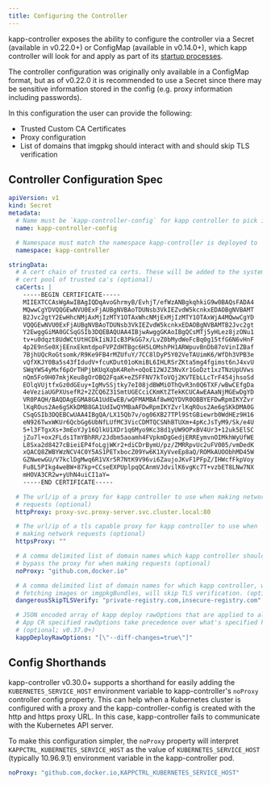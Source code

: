 ```yaml
---
title: Configuring the Controller
---
```


kapp-controller exposes the ability to configure the controller via a
Secret (available in v0.22.0+) or ConfigMap (available in v0.14.0+), 
which kapp controller will look for and apply as part of its [startup processes](startup.md).

The controller configuration was originally only available in a ConfigMap 
format, but as of v0.22.0 it is recommended to use a Secret since there 
may be sensitive information stored in the config (e.g. proxy information including passwords).

In this configuration the user can provide the following:
- Trusted Custom CA Certificates
- Proxy configuration
- List of domains that imgpkg should interact with and should skip TLS verification

## Controller Configuration Spec

```yaml
apiVersion: v1
kind: Secret
metadata:
  # Name must be `kapp-controller-config` for kapp controller to pick it up
  name: kapp-controller-config

  # Namespace must match the namespace kapp-controller is deployed to
  namespace: kapp-controller

stringData:
  # A cert chain of trusted ca certs. These will be added to the system-wide
  # cert pool of trusted ca's (optional)
  caCerts: |
    -----BEGIN CERTIFICATE-----
    MIIEXTCCAsWgAwIBAgIQDqAvoGhrmyB/EvhjT/efWzANBgkqhkiG9w0BAQsFADA4
    MQwwCgYDVQQGEwNVU0ExFjAUBgNVBAoTDUNsb3VkIEZvdW5kcnkxEDAOBgNVBAMT
    B2Jvc2gtY2EwHhcNMjAxMjIzMTY1OTAxWhcNMjExMjIzMTY1OTAxWjA4MQwwCgYD
    VQQGEwNVU0ExFjAUBgNVBAoTDUNsb3VkIEZvdW5kcnkxEDAOBgNVBAMTB2Jvc2gt
    Y2EwggGiMA0GCSqGSIb3DQEBAQUAA4IBjwAwggGKAoIBgQCsMTj5yHLez8jzONu1
    tv+u0dqzt8UdWCtUtHCDkIiNJIcB3PkGG7x/LvZ0bMydWeFcBq0g15tfG6N6vHnF
    4p2E9nSe0XjEEnxEkmtdpoFVPZdHTBgc6H5LOMshPH1ARWpuvBnDb87oVinIZBaf
    7BjhUQcRoGtsomk/R9Ke9FB4rMZUfuY/7CC8lDyP5Y02VeTAUimK6/WfDh3VPB3e
    vQfXKJY0Ba5s43fIdudV+fcuKDut01oKmiBL6IHLRSrZKta5mg4fgimst6nJ4xvU
    SWqYWS4yMxf6pOrTHPjbKUqXqbK4Reh+oQoE12WJZ3NvXr1GoDzt1xzTNzUpUVws
    nQm5Fo9H07mkjKeu8gOrOBQ2FqaK+eZ5FFNV7kToVQj2KVTEbLLcTrF454jhsoSd
    EOlqVUjtfxGz0dGEuy+IgMvSSjtky7eI08jdBWMiOThQvR3n0Q6TXF/wBwCEfgDa
    4eVeziaUGPXUsefR2+2ZCQ6Z31SmtUGECciCKmKtZTekKCUCAwEAAaNjMGEwDgYD
    VR0PAQH/BAQDAgEGMA8GA1UdEwEB/wQFMAMBAf8wHQYDVR0OBBYEFDwRpmIKYZvr
    lKqROus2Ae6gSKkDMB8GA1UdIwQYMBaAFDwRpmIKYZvrlKqROus2Ae6gSKkDMA0G
    CSqGSIb3DQEBCwUAA4IBgQA/LX15Qb7v/og06XB27TPl9StGBiewrb0WdHEz9H16
    eN926TwxWKUr6QcbGg6UbNfLUfMC3VicCDMTQCSNhBTUXm+4pKcJsTyM9/Sk/e4U
    5+l3FTgxXs+3mEoYJy16QlkU1XDr1q6Myo9Kc38d1yUW9OPxBV4Ur3+12uk5ElSC
    jZu7l+ox2FLds1TmYBhRR/2Jdbm5aoamh4FVpkmDgGedjERREymvnOIMkhWyUfWE
    L8Sxa2d8427cBieiEP4foLgjWKr2+diCDrBymU/pz/ZMRRpvUc2uFV005/vmDedK
    xQACQ8ZWBYWzNCV4C0Y5AS1PETxbocZ09Yw6K1XyVveEp8aQ/ROMkAUOObhMD45W
    GZNwewGU/V7kclDgMwq6R1VXr5R7NtK9V96vi6ZaujoJKvF1PFpZ/IHWcfFkpVoy
    Fu8L5PIkg4weBW+87kp+CCseEXPUplpqQCAnmVJdvilK6vgKc7T+vzbET8LNw7NX
    mHOVA3CR2w+yUhN4uiCI1aY=
    -----END CERTIFICATE-----

  # The url/ip of a proxy for kapp controller to use when making network
  # requests (optional)
  httpProxy: proxy-svc.proxy-server.svc.cluster.local:80

  # The url/ip of a tls capable proxy for kapp controller to use when
  # making network requests (optional)
  httpsProxy: ""

  # A comma delimited list of domain names which kapp controller should
  # bypass the proxy for when making requests (optional)
  noProxy: "github.com,docker.io"

  # A comma delimited list of domain names for which kapp controller, when
  # fetching images or imgpkgBundles, will skip TLS verification. (optional)
  dangerousSkipTLSVerify: "private-registry.com,insecure-registry.com"

  # JSON encoded array of kapp deploy rawOptions that are applied to all App CRs.
  # App CR specified rawOptions take precedence over what's specified here.
  # (optional; v0.37.0+)
  kappDeployRawOptions: "[\"--diff-changes=true\"]"
```

## Config Shorthands

kapp-controller v0.30.0+ supports a shorthand for easily adding the `KUBERNETES_SERVICE_HOST` 
environment variable to kapp-controller's `noProxy` controller config property. This can help 
when a Kubernetes cluster is configured with a proxy and the kapp-controller-config is created 
with the http and https proxy URL. In this case, kapp-controller fails to communicate with the 
Kubernetes API server.

To make this configuration simpler, the `noProxy` property will interpret `KAPPCTRL_KUBERNETES_SERVICE_HOST` 
as the value of `KUBERNETES_SERVICE_HOST` (typically 10.96.9.1) environment variable in the kapp-controller pod.

```yaml
noProxy: "github.com,docker.io,KAPPCTRL_KUBERNETES_SERVICE_HOST"
```
